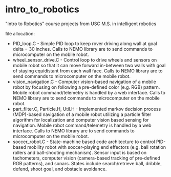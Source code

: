 # intro_to_robotics
"Intro to Robotics" course projects from USC M.S. in intelligent robotics

file allocation:
* PID_loop.C - Simple PID loop to keep rover driving along wall at goal delta = 30 inches. Calls to NEMO library are to send commands to microcomputer on the mobile robot.
* wheel_sensor_drive.C - Control loop to drive wheels and sensors on mobile robot so that it can move forward in-between two walls with goal of staying equidistant from each wall face. Calls to NEMO library are to send commands to microcomputer on the mobile robot.
* vision_navigation.C - Computer vision-based navigation of a mobile robot by focusing on following a pre-defined color (e.g. RGB) pattern. Mobile robot command/telemetry is handled by a web interface. Calls to NEMO library are to send commands to microcomputer on the mobile robot.
* part_filter.C, Particle.H, Util.H - Implemented markov decision process (MDP)-based navigation of a mobile robot utilizing a particle filter algorithm for localization and computer vision based sensing for navigation. Mobile robot command/telemetry is handled by a web interface. Calls to NEMO library are to send commands to microcomputer on the mobile robot.
* soccer_robot.C - State-machine based code architecture to control PID-based mobility robot with soccer-playing end effectors (e.g. ball rotation rollers and ball-shooting mechanism). Sensor input is based on tachometers, computer vision (camera-based tracking of pre-defined RGB patterns), and sonars. States include search/retrieve ball, dribble, defend, shoot goal, and obstacle avoidance.
